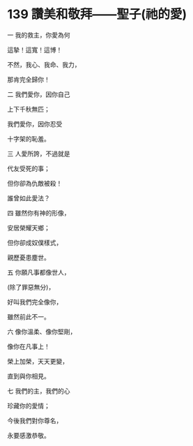 # 139 讚美和敬拜——聖子(祂的愛)

一 我的救主，你愛為何

這摯！這寬！這博！

不然，我心、我命、我力，

那肯完全歸你！

二 我們愛你，因你自己

上下千秋無匹；

我們愛你，因你忍受

十字架的恥羞。

三 人愛所誇，不過就是

代友受死的事；

但你卻為仇敵被殺！

誰曾如此愛法？

四 雖然你有神的形像，

安居榮耀天鄉；

但你卻成奴僕樣式，

親歷憂患塵世。

五 你願凡事都像世人，

(除了罪惡無分)，

好叫我們完全像你，

雖然前此不一。

六 像你溫柔、像你堅剛，

像你在凡事上！

榮上加榮，天天更變，

直到與你相見。

七 我們的主，我們的心

珍藏你的愛情；

今後我們對你尊名，

永要感激恭敬。


